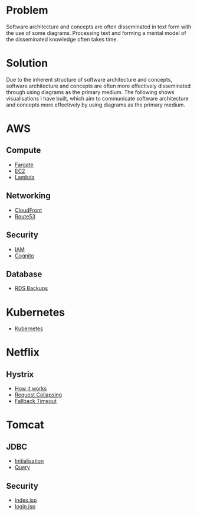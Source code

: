 # Problem
Software architecture and concepts are often disseminated in text form with the use of some diagrams. Processing text and forming a mental model of the disseminated knowledge often takes time.

# Solution
Due to the inherent structure of software architecture and concepts, software architecture and concepts are often more effectively disseminated through using diagrams as the primary medium. The following shows visualisations I have built, which aim to communicate software architecture and concepts more effectively by using diagrams as the primary medium.

# AWS

## Compute
* [Fargate](https://bootups.github.io/visual-documentation/src/main/webapp/index.html?lightbox=1&highlight=0000ff&edit=_blank&layers=1&nav=1&title=Fargate#Zaws-compute-Fargate.xml)
* [EC2](https://bootups.github.io/visual-documentation/src/main/webapp/index.html?lightbox=1&highlight=0000ff&edit=_blank&layers=1&nav=1&title=EC2#Zaws-compute-EC2.xml)
* [Lambda](https://bootups.github.io/visual-documentation/src/main/webapp/index.html?lightbox=1&highlight=0000ff&edit=_blank&layers=1&nav=1&title=Lambda#Zaws-compute-Serverless.xml)

## Networking
* [CloudFront](https://bootups.github.io/visual-documentation/src/main/webapp/index.html?lightbox=1&highlight=0000ff&edit=_blank&layers=1&nav=1&title=CloudFront#Zaws-networking-CloudFront.xml)
* [Route53](https://bootups.github.io/visual-documentation/src/main/webapp/index.html?lightbox=1&highlight=0000ff&edit=_blank&layers=1&nav=1&title=CloudFront#Zaws-networking-Route53.xml)

## Security
* [IAM](https://bootups.github.io/visual-documentation/src/main/webapp/index.html?lightbox=1&highlight=0000ff&edit=_blank&layers=1&nav=1&title=IAM#Zaws-security-IAM.xml)
* [Cognito](https://bootups.github.io/visual-documentation/src/main/webapp/index.html?lightbox=1&highlight=0000ff&edit=_blank&layers=1&nav=1&title=Cognito#Zaws-security-Cognito.xml)

## Database
* [RDS Backups](https://bootups.github.io/visual-documentation/src/main/webapp/index.html?lightbox=1&highlight=0000ff&edit=_blank&layers=1&nav=1&title=RDSBackups#Zaws-database-RDS-backups.xml)

# Kubernetes
* [Kubernetes](https://bootups.github.io/visual-documentation/src/main/webapp/index.html?lightbox=1&highlight=0000ff&edit=_blank&layers=1&nav=1&title=Kubernetes#Zkubernetes-Kubernetes.xml)

# Netflix 
## Hystrix
* [How it works](https://design.codelytics.io/hystrix/how-it-works)
* [Request Collapsing](https://design.codelytics.io/hystrix/request-collapsing)
* [Fallback Timeout](https://design.codelytics.io/hystrix/fallback)

# Tomcat
## JDBC
* [Initialisation](https://design.codelytics.io/tomcat/jdbc-initialisation)
* [Query](https://design.codelytics.io/tomcat/jdbc-query)

## Security
* [index.jsp](https://design.codelytics.io/tomcat/security-login-form)
* [login.jsp](https://design.codelytics.io/tomcat/security-login)
